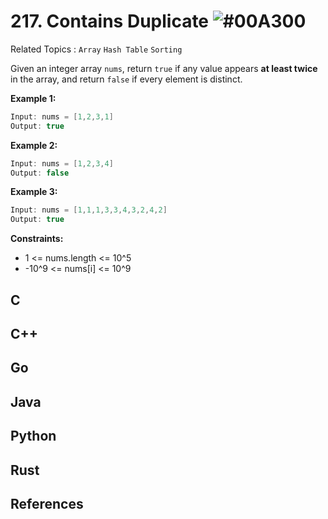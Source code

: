 # 217. Contains Duplicate ![#00A300](https://via.placeholder.com/30/00A300/000000?text=+)

Related Topics
: `Array` `Hash Table` `Sorting`

Given an integer array `nums`, return `true` if any value appears
**at least twice** in the array, and return `false` if every element is distinct.

**Example 1:**

```java
Input: nums = [1,2,3,1]
Output: true
```

**Example 2:**

```java
Input: nums = [1,2,3,4]
Output: false
```

**Example 3:**

```java
Input: nums = [1,1,1,3,3,4,3,2,4,2]
Output: true
```

**Constraints:**

- 1 <= nums.length <= 10^5
- -10^9 <= nums[i] <= 10^9

## C

## C++

## Go

## Java

## Python

## Rust

## References
